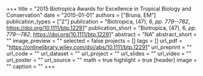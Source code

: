 +++
title = "2015 Biotropica Awards for Excellence in Tropical Biology and Conservation"
date = "2015-01-01"
authors = ["Bruna, EM"]
publication_types = ["2"]
publication = "Biotropica, (47), 6, _pp. 779--782_, https://doi.org/10.1111/btp.12291"
publication_short = "Biotropica, (47), 6, _pp. 779--782_, https://doi.org/10.1111/btp.12291"
abstract = "NA"
abstract_short = ""
image_preview = ""
selected = false
projects = []
tags = []
url_pdf = "https://onlinelibrary.wiley.com/doi/abs/10.1111/btp.12291"
url_preprint = ""
url_code = ""
url_dataset = ""
url_project = ""
url_slides = ""
url_video = ""
url_poster = ""
url_source = ""
math = true
highlight = true
[header]
image = ""
caption = ""
+++
